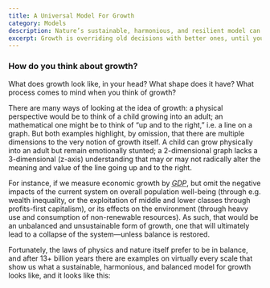 ```yaml
---
title: A Universal Model For Growth
category: Models
description: Nature’s sustainable, harmonious, and resilient model can be our foundation for a brighter future.
excerpt: Growth is overriding old decisions with better ones, until you reach love.
---
```


### How do you think about growth?

What does growth look like, in your head? What shape does it have? What process comes to mind when you think of growth?

There are many ways of looking at the idea of growth: a physical perspective would be to think of a child growing into an adult; an mathematical one might be to think of “up and to the right,” i.e. a line on a graph. But both examples highlight, by omission, that there are multiple dimensions to the very notion of growth itself. A child can grow physically into an adult but remain emotionally stunted; a 2-dimensional graph lacks a 3-dimensional (z-axis) understanding that may or may not radically alter the meaning and value of the line going up and to the right.

For instance, if we measure economic growth by <dfn><abbr title="Gross Domestic Product">GDP</abbr></dfn>, but omit the negative impacts of the current system on overall population well-being (through e.g. wealth inequality, or the exploitation of middle and lower classes through profits-first capitalism), or its effects on the environment (through heavy use and consumption of non-renewable resources). As such, that would be an unbalanced and unsustainable form of growth, one that will ultimately lead to a collapse of the system—unless balance is restored.

Fortunately, the laws of physics and nature itself prefer to be in balance, and after 13+ billion years there are examples on virtually every scale that show us what a sustainable, harmonious, and balanced model for growth looks like, and it looks like this:
